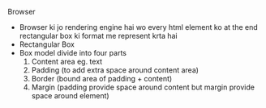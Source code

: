 Browser 
 - Browser ki jo rendering engine hai wo every html element ko at the end rectangular box ki format me represent krta hai
 - Rectangular Box
 - Box model divide into four parts
    1. Content area eg. text
    2. Padding (to add extra space around content area)
    3. Border  (bound area of padding + content)
    4. Margin (padding provide space around content but margin provide space around element)